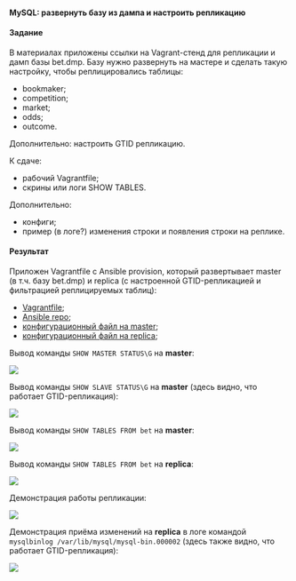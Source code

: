 #### MySQL: развернуть базу из дампа и настроить репликацию

#### Задание

В материалах приложены ссылки на Vagrant-стенд для репликации и дамп базы bet.dmp. Базу нужно развернуть на мастере и сделать такую настройку, чтобы реплицировались таблицы:
- bookmaker;
- competition;
- market;
- odds;
- outcome.

Дополнительно: настроить GTID репликацию.

К сдаче:
- рабочий Vagrantfile;
- скрины или логи SHOW TABLES.

Дополнительно:
- конфиги;
- пример (в логе?) изменения строки и появления строки на реплике.

#### Результат

  Приложен Vagrantfile с Ansible provision, который развертывает master (в т.ч. базу bet.dmp) и replica (с настроенной GTID-репликацией и фильтрацией реплицируемых таблиц):
 - [Vagrantfile](Vagrantfile);
 - [Ansible repo](ansible_repo/roles);
 - [конфигурационный файл на master](ansible_repo/roles/mysql_master/templates/master.cnf.j2);
 - [конфигурационный файл на replica](ansible_repo/roles/mysql_replica/templates/replica.cnf.j2);

  Вывод команды ```SHOW MASTER STATUS\G``` на **master**:

![](pics/status_master.png)

  Вывод команды ```SHOW SLAVE STATUS\G``` на **master** (здесь видно, что работает GTID-репликация):

![](pics/status_replica.png)

  Вывод команды ```SHOW TABLES FROM bet``` на **master**:

![](pics/show_tables_master.png)

  Вывод команды ```SHOW TABLES FROM bet``` на **replica**:

![](pics/show_tables_replica.png)

  Демонстрация работы репликации:

![](pics/replication.png)

  Демонстрация приёма изменений на **replica** в логе командой ```mysqlbinlog /var/lib/mysql/mysql-bin.000002``` (здесь также видно, что работает GTID-репликация):

![](pics/binlog_replica.png)
